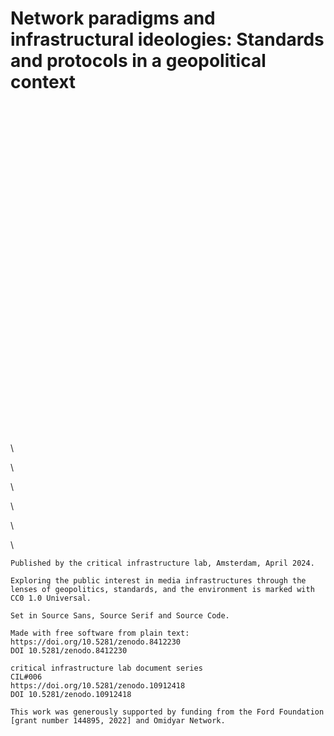 # Network paradigms and infrastructural ideologies: <span>Standards and protocols in a geopolitical context</span>

<div id="colophon" style="margin-top: +40em">
\ 

\ 

\ 

\ 

\ 

\ 

    Published by the critical infrastructure lab, Amsterdam, April 2024.

    Exploring the public interest in media infrastructures through the lenses of geopolitics, standards, and the environment is marked with CC0 1.0 Universal.

    Set in Source Sans, Source Serif and Source Code.
    
    Made with free software from plain text:
    https://doi.org/10.5281/zenodo.8412230
    DOI 10.5281/zenodo.8412230
    
    critical infrastructure lab document series
    CIL#006
    https://doi.org/10.5281/zenodo.10912418
    DOI 10.5281/zenodo.10912418

    This work was generously supported by funding from the Ford Foundation [grant number 144895, 2022] and Omidyar Network.

</div>

